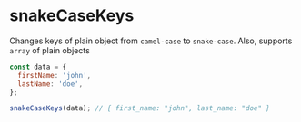 # snakeCaseKeys

Changes keys of plain object from `camel-case` to `snake-case`. Also, supports `array` of plain objects

```javascript
const data = {
  firstName: 'john',
  lastName: 'doe',
};

snakeCaseKeys(data); // { first_name: "john", last_name: "doe" }
```
